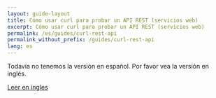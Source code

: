```yaml
---
layout: guide-layout
title: Cómo usar curl para probar un API REST (servicios web)
excerpt: Cómo usar curl para probar un API REST (servicios web)
permalink: /es/guides/curl-rest-api
permalink_without_prefix: /guides/curl-rest-api
lang: es
---
```


Todavía no tenemos la versión en español. Por favor vea la versión en inglés.

<div class="centering-div">
<a href="/guides/curl-rest-api" class="pure-button button-large button-primary">Leer en ingles</a>
</div>